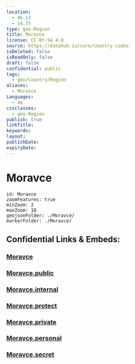 ```yaml
---
location:
  - 46.13
  - 14.75
type: geo-Region
title: Moravce
license: CC BY-SA 4.0
source: https://datahub.io/core/country-codes
isDeleted: false
isReadOnly: false
draft: false
confidential: public
tags:
  - geo/Country/Region
aliases:
  - Moravce
Languages:
  - de
cssclasses:
  - geo-Region
publish: true
linkTitle:
keywords:
layout:
publishDate:
expiryDate:
---
```


# Moravce

```leaflet
id: Moravce
zoomFeatures: true 
minZoom: 2 
maxZoom: 18
geojsonFolder: ./Moravce/
markerFolder: ./Moravce/
```


## Confidential Links & Embeds: 

### [Moravce](/_Standards/Earth/Continent/Europe/Europe~Central/Slovenia/Regions~Slovenia/Osrednje_slovenska/counties~Osrednjeslovenska/Moravce.md) 

### [Moravce.public](/_public/Earth/Continent/Europe/Europe~Central/Slovenia/Regions~Slovenia/Osrednje_slovenska/counties~Osrednjeslovenska/Moravce.public.md) 

### [Moravce.internal](/_internal/Earth/Continent/Europe/Europe~Central/Slovenia/Regions~Slovenia/Osrednje_slovenska/counties~Osrednjeslovenska/Moravce.internal.md) 

### [Moravce.protect](/_protect/Earth/Continent/Europe/Europe~Central/Slovenia/Regions~Slovenia/Osrednje_slovenska/counties~Osrednjeslovenska/Moravce.protect.md) 

### [Moravce.private](/_private/Earth/Continent/Europe/Europe~Central/Slovenia/Regions~Slovenia/Osrednje_slovenska/counties~Osrednjeslovenska/Moravce.private.md) 

### [Moravce.personal](/_personal/Earth/Continent/Europe/Europe~Central/Slovenia/Regions~Slovenia/Osrednje_slovenska/counties~Osrednjeslovenska/Moravce.personal.md) 

### [Moravce.secret](/_secret/Earth/Continent/Europe/Europe~Central/Slovenia/Regions~Slovenia/Osrednje_slovenska/counties~Osrednjeslovenska/Moravce.secret.md)


